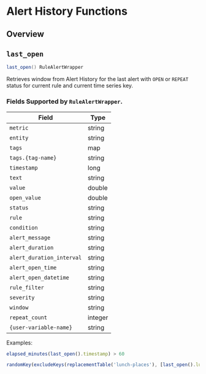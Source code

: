 # Alert History Functions

## Overview

## `last_open`

```java
last_open() RuleAlertWrapper
```

Retrieves window from Alert History for the last alert with `OPEN` or `REPEAT` status for current rule and current time series key.

### Fields Supported by `RuleAlertWrapper`.

**Field** | **Type**
----|-----
`metric` | string
`entity` | string
`tags` | map
`tags.{tag-name}` | string
`timestamp` | long
`text` | string
`value` | double
`open_value` | double
`status` | string
`rule` | string
`condition` | string
`alert_message` | string
`alert_duration` | string
`alert_duration_interval` | string
`alert_open_time` | string
`alert_open_datetime` | string
`rule_filter` | string
`severity` | string
`window` | string
`repeat_count` | integer
`{user-variable-name}` | string

Examples:

```javascript
elapsed_minutes(last_open().timestamp) > 60
```

```javascript
randomKey(excludeKeys(replacementTable('lunch-places'), [last_open().lunch_place]))
```
